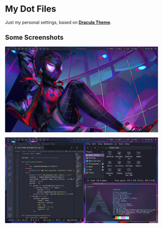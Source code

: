 # My Dot Files 

Just my personal settings, based on [**Dracula Theme**](https://draculatheme.com/).

## Some Screenshots 
![](https://github.com/Iann-Zorkot/MyDotFiles/blob/master/desktop.png?raw=true)

![](https://github.com/Iann-Zorkot/MyDotFiles/blob/master/twm.png?raw=true)
